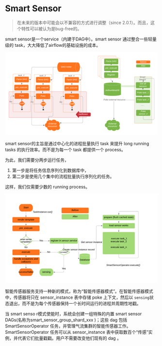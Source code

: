 # Smart Sensor

> 在未来的版本中可能会以不兼容的方式进行调整（since 2.0.1）。而且，这个特性可以被认为是bug-free的。
> 

smart sensor是一个service（内建于DAG中）。smart sensor 通过整合一些轻量级的 task，大大降低了airflow的基础设施的成本。

![_images/smart_sensor_architecture.png](picture/smart_sensor_architecture.png)

smart sensor的主旨是通过中心化的进程批量执行 task 来提升 long running tasks 的执行效率。而不是为每一个 task 都提供一个 process。

为此，我们需要分两步运行任务，

1. 第一步是将任务信息序列化到数据库中，
2. 第二步是使用几个集中的流程批量执行序列化的任务。

这样，我们仅需要少数的 running process。

![_images/smart_sensor_single_task_execute_flow.png](picture/smart_sensor_single_task_execute_flow.png)

智能传感器服务支持一种新的模式，称为“智能传感器模式”。在智能传感器模式中，传感器将只在 sensor_instance 表中存储 poke 上下文，然后以 ` sensing `状态退出，而不是为每个传感器保持一个长时间运行的进程并周期性地戳。

当 smart senso r模式使能时，系统会创建一组特殊的内置 smart sensor DAGs(名称为smart_sensor_group_shard_xxx )；这些 dag 包括 SmartSensorOperator 任务，并管理气流集群的智能传感器工作。SmartSensorOperator 任务可以从 sensor_instance 表中获取数百个“传感”实例，并代表它们批量戳戳。用户不需要改变他们现有的 dag 。

